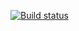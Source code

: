 [![Build status](https://ci.appveyor.com/api/projects/status/ky54v8kp4mc0qgre?svg=true)](https://ci.appveyor.com/project/vladvolkov71/ajs-homeworks-5-oop)